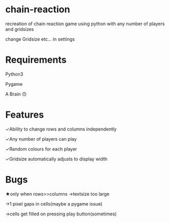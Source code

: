 # chain-reaction
recreation of chain reaction game using python with any number of players and gridsizes

change Gridsize etc… in settings

# Requirements

Python3
 
Pygame 

A Brain 🙃

# Features

✓Ability to change rows and columns independently

✓Any number of players can play

✓Random colours for each player

✓Gridsize automatically adjusts to display width




# Bugs
★only when rows>>columns 
→textsize too large

→1 pixel gaps in cells(maybe a pygame issue)

→cells get filled on pressing play button(sometimes)
